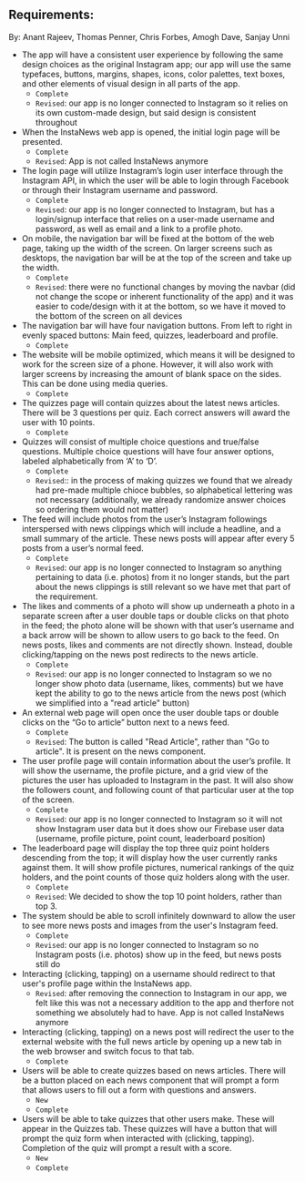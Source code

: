 ## Requirements: 

By: Anant Rajeev, Thomas Penner, Chris Forbes, Amogh Dave, Sanjay Unni

* The app will have a consistent user experience by following the same design choices as the original Instagram app; our app will use the same typefaces, buttons, margins, shapes, icons, color palettes, text boxes, and other elements of visual design in all parts of the app.
    + <code>Complete</code>
    + <code>Revised</code>: our app is no longer connected to Instagram so it relies on its own custom-made design, but said design is consistent throughout
* When the InstaNews web app is opened, the initial login page will be presented.
    + <code>Complete</code>
    + <code>Revised</code>: App is not called InstaNews anymore
* The login page will utilize Instagram’s login user interface through the Instagram API, in which the user will be able to login through Facebook or through their Instagram username and password.
    + <code>Complete</code>
    + <code>Revised</code>: our app is no longer connected to Instagram, but has a login/signup interface that relies on a user-made username and password, as well as email and a link to a profile photo.
* On mobile, the navigation bar will be fixed at the bottom of the web page, taking up the width of the screen. On larger screens such as desktops, the navigation bar will be at the top of the screen and take up the width.
    + <code>Complete</code>
    + <code>Revised</code>: there were no functional changes by moving the navbar (did not change the scope or inherent             functionality of the app) and it was easier to code/design with it at the bottom, so we have it moved to the bottom of the      screen on all devices
*  The navigation bar will have four navigation buttons. From left to right in evenly spaced buttons: Main feed, quizzes, leaderboard and profile.
    + <code>Complete</code>
* The website will be mobile optimized, which means it will be designed to work for the screen size of a phone. However, it will also work with larger screens by increasing the amount of blank space on the sides. This can be done using media queries.
    + <code>Complete</code>
* The quizzes page will contain quizzes about the latest news articles. There will be 3 questions per quiz. Each correct answers will award the user with 10 points.
    + <code>Complete</code>
* Quizzes will consist of multiple choice questions and true/false questions. Multiple choice questions will have four answer options, labeled alphabetically from ‘A’ to ‘D’.
    + <code>Complete</code>
    + <code>Revised</code>:: in the process of making quizzes we found that we already had pre-made multiple chioce bubbles, so     alphabetical lettering was not necessary (additionally, we already randomize answer choices so ordering them would not          matter)
* The feed will include photos from the user’s Instagram followings interspersed with news clippings which will include a headline, and a small summary of the article. These news posts will appear after every 5 posts from a user’s normal feed. 
    + <code>Complete</code>
    + <code>Revised</code>: our app is no longer connected to Instagram so anything pertaining to data (i.e. photos) from it no     longer stands, but the part about the news clippings is still relevant so we have met that part of the requirement.
* The likes and comments of a photo will show up underneath a photo in a separate screen after a user double taps or double clicks on that photo in the feed; the photo alone will be shown with that user’s username and a back arrow will be shown to allow users to go back to the feed. On news posts, likes and comments are not directly shown. Instead, double clicking/tapping on the news post redirects to the news article. 
    + <code>Complete</code>
    + <code>Revised</code>: our app is no longer connected to Instagram so we no longer show photo data (username, likes,           comments) but we have kept the ability to go to the news article from the news post (which we simplified into a "read           article" button)
* An external web page will open once the user double taps or double clicks on the “Go to article” button next to a news feed.
    + <code>Complete</code>
    + <code>Revised</code>: The button is called "Read Article", rather than "Go to article". It is present on the news             component.
* The user profile page will contain information about the user’s profile. It will show the username, the profile picture, and a grid view of the pictures the user has uploaded to Instagram in the past. It will also show the followers count, and following count of that particular user at the top of the screen.
    + <code>Complete</code>
    + <code>Revised</code>: our app is no longer connected to Instagram so it will not show Instagram user data but it does         show our Firebase user data (username, profile picture, point count, leaderboard position)
* The leaderboard page will display the top three quiz point holders descending from the top; it will display how the user currently ranks against them. It will show profile pictures, numerical rankings of the quiz holders, and the point counts of those quiz holders along with the user.
    + <code>Complete</code>
    + <code>Revised</code>: We decided to show the top 10 point holders, rather than top 3.
* The system should be able to scroll infinitely downward to allow the user to see more news posts and images from the user's Instagram feed.
    + <code>Complete</code>
    + <code>Revised</code>: our app is no longer connected to Instagram so no Instagram posts (i.e. photos) show up in the          feed, but news posts still do
* Interacting (clicking, tapping) on a username should redirect to that user's profile page within the InstaNews app.
    + <code>Revised</code>: after removing the connection to Instagram in our app, we felt like this was not a necessary            addition to the app and therfore not something we absolutely had to have. App is not called InstaNews anymore
* Interacting (clicking, tapping) on a news post will redirect the user to the external website with the full news article by opening up a new tab in the web browser and switch focus to that tab. 
    + <code>Complete</code>
* Users will be able to create quizzes based on news articles. There will be a button placed on each news component that will prompt a form that allows users to fill out a form with questions and answers.
    + <code>New</code>
    + <code>Complete</code>
* Users will be able to take quizzes that other users make. These will appear in the Quizzes tab. These quizzes will have a button that will prompt the quiz form when interacted with (clicking, tapping). Completion of the quiz will prompt a result with a score.
    + <code>New</code>
    + <code>Complete</code>
